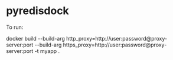 # pyredisdock

To run: 

docker build --build-arg http_proxy=http://user:password@proxy-server:port --build-arg https_proxy=http://user:password@proxy-server:port -t myapp .
